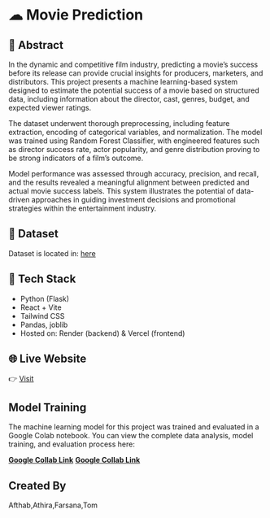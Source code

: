 

# ☁ Movie Prediction

## 📄 Abstract


In the dynamic and competitive film industry, predicting a movie’s success before its release can provide crucial insights for producers, marketers, and distributors. This project presents a machine learning-based system designed to estimate the potential success of a movie based on structured data, including information about the director, cast, genres, budget, and expected viewer ratings.

The dataset underwent thorough preprocessing, including feature extraction, encoding of categorical variables, and normalization. The model was trained using Random Forest Classifier, with engineered features such as director success rate, actor popularity, and genre distribution proving to be strong indicators of a film’s outcome.

Model performance was assessed through accuracy, precision, and recall, and the results revealed a meaningful alignment between predicted and actual movie success labels. This system illustrates the potential of data-driven approaches in guiding investment decisions and promotional strategies within the entertainment industry.

## 📁 Dataset
Dataset is located in: [here](tmdb_5000_movies.csv)

## 🔧 Tech Stack
- Python (Flask)
- React + Vite
- Tailwind CSS
- Pandas, joblib
- Hosted on: Render (backend) & Vercel (frontend)


## 🌐 Live Website
👉 [Visit](https://movie-predictor-sj91.vercel.app/)




## Model Training



The machine learning model for this project was trained and evaluated in a Google Colab notebook. You can view the complete data analysis, model training, and evaluation process here:



**[Google Collab  Link](https://colab.research.google.com/drive/15p-5dBwMsFYOZpI1HC8xWgz2QRndXRQR?usp=sharing)**
**[Google Collab  Link](https://colab.research.google.com/drive/1oPw_a05nnuNqghFJICadOWDAGx5aQlyw?usp=sharing)**


## Created By

Afthab,Athira,Farsana,Tom




